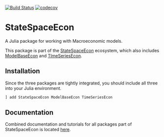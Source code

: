 [![Build Status](https://travis-ci.org/bankofcanada/StateSpaceEcon.jl.svg?branch=master)](https://travis-ci.org/bankofcanada/StateSpaceEcon.jl)
[![codecov](https://codecov.io/gh/bankofcanada/StateSpaceEcon.jl/branch/master/graph/badge.svg?token=BSC8PUGLPD)](https://codecov.io/gh/bankofcanada/StateSpaceEcon.jl)

# StateSpaceEcon

A Julia package for working with Macroeconomic models.

This package is part of the
[StateSpaceEcon](https://github.com/bankofcanada/StateSpaceEcon.jl) ecosystem,
which also includes
[ModelBaseEcon](https://github.com/bankofcanada/ModelBaseEcon.jl) and
[TImeSeriesEcon](https://github.com/bankofcanada/TimeSeriesEcon.jl).

## Installation

Since the three packages are tightly integrated,
you should include all three into your Julia environment.

```julia
] add StateSpaceEcon ModelBaseEcon TimeSeriesEcon
```

## Documentation

Combined documentation and tutorials for all packages part of StateSpaceEcon is located
[here](https://bankofcanada.github.io/DocsEcon.jl/dev/).
